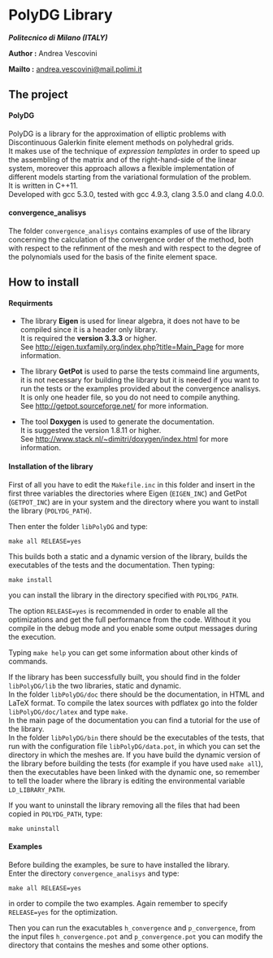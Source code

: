 # PolyDG Library

**_Politecnico di Milano (ITALY)_**

**Author :** Andrea Vescovini

**Mailto :** andrea.vescovini@mail.polimi.it

## The project

#### PolyDG
PolyDG is a library for the approximation of elliptic problems with Discontinuous
Galerkin finite element methods on polyhedral grids.  
It makes use of the technique of *expression templates* in order to speed up the
assembling of the matrix and of the right-hand-side of the linear system, moreover
this approach allows a flexible implementation of different models starting from
the variational formulation of the problem.  
It is written in C++11.  
Developed with gcc 5.3.0, tested with gcc 4.9.3, clang 3.5.0 and clang 4.0.0.

#### convergence_analisys
The folder `convergence_analisys` contains examples of use of the library concerning
the calculation of the convergence order of the method, both with respect to the
refinment of the mesh and with respect to the degree of the polynomials used for
the basis of the finite element space.

## How to install

#### Requirments
* The library **Eigen** is used for linear algebra, it does not have to be compiled
  since it is a header only library.  
  It is required the **version 3.3.3** or higher.  
  See http://eigen.tuxfamily.org/index.php?title=Main_Page for more information.

* The library **GetPot** is used to parse the tests commaind line arguments, it is not
  necessary for building the library but it is needed if you want to run the tests
  or the examples provided about the convergence analisys. It is only one header
  file, so you do not need to compile anything.  
  See http://getpot.sourceforge.net/ for more information.

* The tool **Doxygen** is used to generate the documentation.  
  It is suggested the version 1.8.11 or higher.  
  See http://www.stack.nl/~dimitri/doxygen/index.html for more information.

#### Installation of the library
First of all you have to edit the `Makefile.inc` in this folder and insert in
the first three variables the directories where Eigen (`EIGEN_INC`) and GetPot (`GETPOT_INC`) are in your system
and the directory where you want to install the library (`POLYDG_PATH`).

Then enter the folder `libPolyDG` and type:
```shell
make all RELEASE=yes
```
This builds both a static and a dynamic version of the library, builds the executables
of the tests and the documentation. Then typing:
```shell
make install
```
you can install the library in the directory specified with `POLYDG_PATH`.

The option `RELEASE=yes` is recommended in order to enable all the optimizations
and get the full performance from the code. Without it you compile in the debug mode
and you enable some output messages during the execution.

Typing `make help` you can get some information about other kinds of commands.

If the library has been successfully built, you should find in the folder `libPolyDG/lib`
the two libraries, static and dynamic.  
In the folder `libPolyDG/doc` there should be the documentation, in HTML and LaTeX format.
To compile the latex sources with pdflatex go into the folder `libPolyDG/doc/latex` and type `make`.  
In the main page of the documentation you can find a tutorial for the use of the library.  
In the folder `libPolyDG/bin` there should be
the executables of the tests, that run with the configuration file `libPolyDG/data.pot`,
in which you can set the directory in which the meshes are.
If you have build the dynamic version of the library before building the tests (for
example if you have used `make all`), then the executables have been linked with the
dynamic one, so remember to tell the loader where the library is editing
the environmental variable `LD_LIBRARY_PATH`.

If you want to uninstall the library removing all the files that had been copied
in `POLYDG_PATH`, type:
```shell
make uninstall
```

#### Examples
Before building the examples, be sure to have installed the library.  
Enter the directory `convergence_analisys` and type:
```shell
make all RELEASE=yes
```
in order to compile the two examples. Again remember to specify `RELEASE=yes` for the optimization.

Then you can run the exacutables `h_convergence` and `p_convergence`, from the
input files `h_convergence.pot` and `p_convergence.pot` you can modify the
directory that contains the meshes and some other options.
